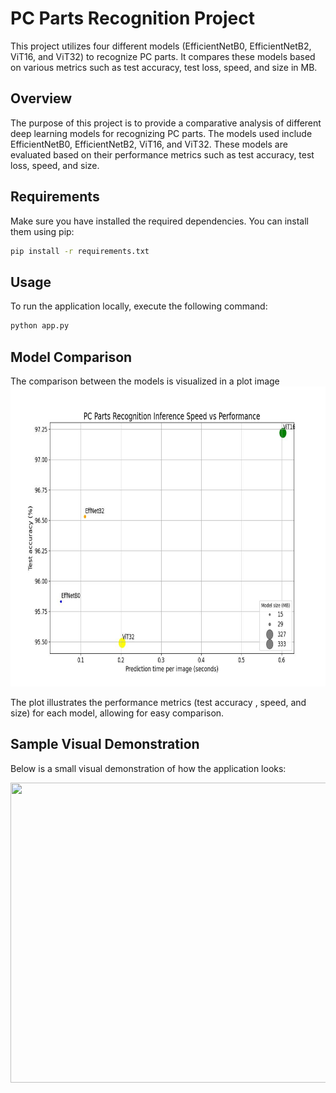 # PC Parts Recognition Project

This project utilizes four different models (EfficientNetB0, EfficientNetB2, ViT16, and ViT32) to recognize PC parts. It compares these models based on various metrics such as test accuracy, test loss, speed, and size in MB.

## Overview

The purpose of this project is to provide a comparative analysis of different deep learning models for recognizing PC parts. The models used include EfficientNetB0, EfficientNetB2, ViT16, and ViT32. These models are evaluated based on their performance metrics such as test accuracy, test loss, speed, and size.

## Requirements

Make sure you have installed the required dependencies. You can install them using pip:

```bash
pip install -r requirements.txt
```

## Usage

To run the application locally, execute the following command:

```bash
python app.py
```

## Model Comparison
The comparison between the models is visualized in a plot image 
<img src="https://github.com/adiren7/PC-Parts-Recognition/blob/main/media/models-inference-speed-vs-performance.jpg" width="680" height="480" />

The plot illustrates the performance metrics (test accuracy , speed, and size) for each model, allowing for easy comparison.


## Sample Visual Demonstration
Below is a small visual demonstration of how the application looks:

<img src="https://github.com/adiren7/PC-Parts-Recognition/blob/main/media/demo.mp4" width="680" height="480" />

